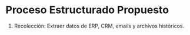 # Proceso Estructurado Propuesto
1.	Recolección: Extraer datos de ERP, CRM, emails y archivos históricos.
